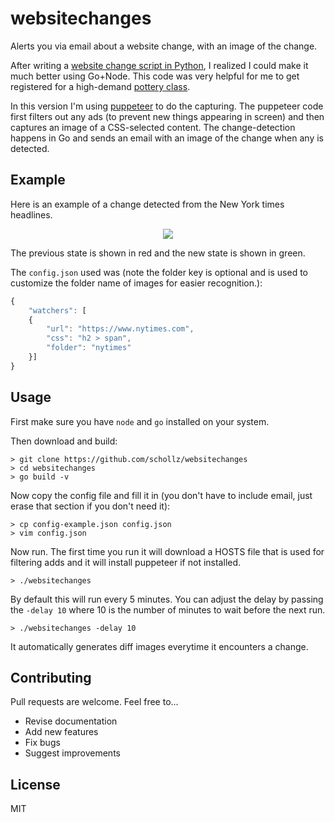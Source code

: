 # websitechanges

Alerts you via email about a website change, with an image of the change.

After writing a [website change script in Python](https://github.com/schollz/websitechanges), I realized I could make it much better using Go+Node. This code was very helpful for me to get registered for a high-demand [pottery class](https://schollz.com/blog/pottery/).

In this version I'm using [puppeteer](https://github.com/puppeteer/puppeteer) to do the capturing. The puppeteer code first filters out any ads (to prevent new things appearing in screen) and then captures an image of a CSS-selected content. The change-detection happens in Go and sends an email with an image of the change when any is detected.

## Example

Here is an example of a change detected from the New York times headlines.

<p align="center">
<img src="https://user-images.githubusercontent.com/6550035/89665256-3d615a00-d88d-11ea-8fd3-dda51a4cd3f5.jpg">
</p>

The previous state is shown in red and the new state is shown in green.

The `config.json` used was (note the folder key is optional and is used to customize the folder name of images for easier recognition.):

```javascript
{
    "watchers": [
    {
        "url": "https://www.nytimes.com",
        "css": "h2 > span",
        "folder": "nytimes"
    }]
}
```

## Usage

First make sure you have `node` and `go` installed on your system.

Then download and build:

```
> git clone https://github.com/schollz/websitechanges
> cd websitechanges
> go build -v
```

Now copy the config file and fill it in (you don't have to include email, just erase that section if you don't need it):

```
> cp config-example.json config.json
> vim config.json
```

Now run. The first time you run it will download a HOSTS file that is used for filtering adds and it will install puppeteer if not installed.

```
> ./websitechanges
```

By default this will run every 5 minutes. You can adjust the delay by passing the `-delay 10` where 10 is the number of minutes to wait before the next run.

```
> ./websitechanges -delay 10
```

It automatically generates diff images everytime it encounters a change.

## Contributing

Pull requests are welcome. Feel free to...

- Revise documentation
- Add new features
- Fix bugs
- Suggest improvements

## License

MIT
